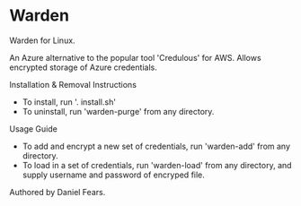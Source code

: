 # Warden
Warden for Linux.

An Azure alternative to the popular tool 'Credulous' for AWS. Allows encrypted storage of Azure credentials.

Installation & Removal Instructions

* To install, run '. install.sh'
* To uninstall, run 'warden-purge' from any directory.

Usage Guide

* To add and encrypt a new set of credentials, run 'warden-add' from any directory.
* To load in a set of credentials, run 'warden-load' from any directory, and supply username and password of encryped file.

Authored by Daniel Fears.
